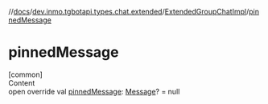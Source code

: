 //[docs](../../../index.md)/[dev.inmo.tgbotapi.types.chat.extended](../index.md)/[ExtendedGroupChatImpl](index.md)/[pinnedMessage](pinned-message.md)



# pinnedMessage  
[common]  
Content  
open override val [pinnedMessage](pinned-message.md): [Message](../../dev.inmo.tgbotapi.types.message.abstracts/-message/index.md)? = null  



